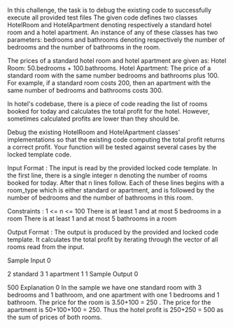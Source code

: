 In this challenge, the task is to debug the existing code to successfully execute all provided test files
The given code defines two classes HotelRoom and HotelApartment denoting respectively a standard hotel room and a hotel apartment. An instance of any of these classes has two parameters: bedrooms and bathrooms denoting respectively the number of bedrooms and the number of bathrooms in the room.

The prices of a standard hotel room and hotel apartment are given as:
 Hotel Room: 50.bedrooms + 100.bathrooms.
 Hotel Apartment: The price of a standard room with the same number bedrooms and bathrooms plus 100.
For example, if a standard room costs 200, then an apartment with the same number of bedrooms and bathrooms costs 300.

In hotel's codebase, there is a piece of code reading the list of rooms booked for today and calculates the total profit for the hotel. However, sometimes calculated profits are lower than they should be.

Debug the existing HotelRoom and HotelApartment classes' implementations so that the existing code computing the total profit returns a correct profit.
Your function will be tested against several cases by the locked template code.


Input Format :
The input is read by the provided locked code template.
In the first line, there is a single integer n denoting the number of rooms booked for today.
After that n lines follow. Each of these lines begins with a room_type which is either standard or apartment, and is followed by the number of bedrooms and the number of bathrooms in this room.

Constraints :
1 <= n <= 100
There is at least 1 and at most 5 bedrooms in a room
There is at least 1 and at most 5 bathrooms in a room

Output Format :
The output is produced by the provided and locked code template. It calculates the total profit by iterating through the vector of all rooms read from the input.

Sample Input 0

2
standard 3 1
apartment 1 1
Sample Output 0

500
Explanation 0
In the sample we have one standard room with 3 bedrooms and 1 bathroom, and one apartment with one 1 bedrooms and 1 bathroom. The price for the room is 3.50+100 = 250 . The price for the apartment is 50+100+100 = 250. Thus the hotel profit is 250+250 = 500 as the sum of prices of both rooms.